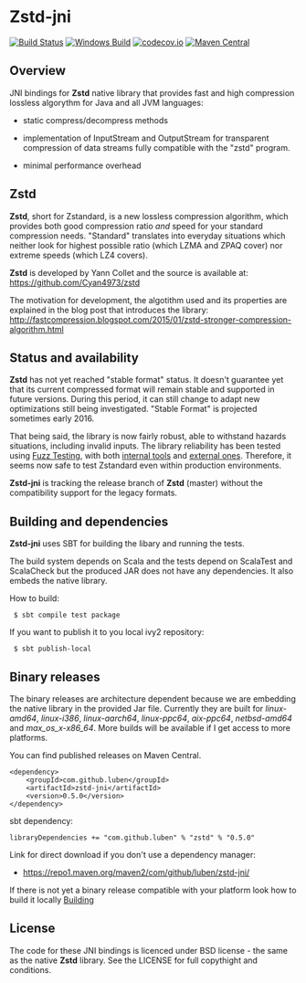 Zstd-jni
========

[![Build Status](https://api.travis-ci.org/luben/zstd-jni.svg)](https://travis-ci.org/luben/zstd-jni)
[![Windows Build](https://ci.appveyor.com/api/projects/status/qs6j4n9t3bsi5p4w/branch/master?svg=true)](https://ci.appveyor.com/project/luben/zstd-jni)
[![codecov.io](http://codecov.io/github/luben/zstd-jni/coverage.svg?branch=master)](http://codecov.io/github/luben/zstd-jni?branch=master)
[![Maven Central](https://img.shields.io/maven-central/v/com.github.luben/zstd-jni.svg)](https://maven-badges.herokuapp.com/maven-central/com.github.luben/zstd-jni)

Overview
--------

JNI bindings for **Zstd** native library that provides fast and high
compression lossless algorythm for Java and all JVM languages:

* static compress/decompress methods

* implementation of InputStream and OutputStream for transparent compression
of data streams fully compatible with the "zstd" program.

* minimal performance overhead

Zstd
----

**Zstd**, short for Zstandard, is a new lossless compression algorithm, which
provides both good compression ratio _and_ speed for your standard compression
needs. "Standard" translates into everyday situations which neither look for
highest possible ratio (which LZMA and ZPAQ cover) nor extreme speeds (which
LZ4 covers).

**Zstd** is developed by Yann Collet and the source is available at:
https://github.com/Cyan4973/zstd

The motivation for development, the algotithm used and its properties are
explained in the blog post that introduces the library:
http://fastcompression.blogspot.com/2015/01/zstd-stronger-compression-algorithm.html

Status and availability
-----------------------

**Zstd** has not yet reached "stable format" status. It doesn't guarantee yet
that its current compressed format will remain stable and supported in future
versions. During this period, it can still change to adapt new optimizations
still being investigated. "Stable Format" is projected sometimes early 2016.

That being said, the library is now fairly robust, able to withstand hazards
situations, including invalid inputs. The library reliability has been tested
using [Fuzz Testing](https://en.wikipedia.org/wiki/Fuzz_testing), with both
[internal tools](programs/fuzzer.c) and [external ones](http://lcamtuf.coredump.cx/afl).
Therefore, it seems now safe to test Zstandard even within production
environments.

**Zstd-jni** is tracking the release branch of **Zstd** (master) without the
compatibility support for the legacy formats.

Building and dependencies
-------------------------

**Zstd-jni** uses SBT for building the libary and running the tests.

The build system depends on Scala and the tests depend on ScalaTest and
ScalaCheck but the produced JAR does not have any dependencies. It also
embeds the native library.

How to build:

```
 $ sbt compile test package
```

If you want to publish it to you local ivy2 repository:

```
 $ sbt publish-local
```

Binary releases
---------------

The binary releases are architecture dependent because we are embedding the
native library in the provided Jar file. Currently they are built for
*linux-amd64*, *linux-i386*, *linux-aarch64*, *linux-ppc64*, *aix-ppc64*,
*netbsd-amd64* and *max_os_x-x86_64*. More builds will be available if I get
access to more platforms.

You can find published releases on Maven Central.

    <dependency>
        <groupId>com.github.luben</groupId>
        <artifactId>zstd-jni</artifactId>
        <version>0.5.0</version>
    </dependency>

sbt dependency:

    libraryDependencies += "com.github.luben" % "zstd" % "0.5.0"

Link for direct download if you don't use a dependency manager:

 - https://repo1.maven.org/maven2/com/github/luben/zstd-jni/

If there is not yet a binary release compatible with your platform look how
to build it locally [Building](#building-and-dependencies)

License
-------

The code for these JNI bindings is licenced under BSD license - the same as
the native **Zstd** library. See the LICENSE for full copythight and
conditions.
